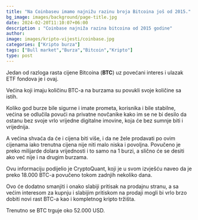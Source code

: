 ```yaml
---
title: "Na Coinbaseu imamo najnižu razinu broja Bitcoina još od 2015."
bg_image: images/background/page-title.jpg
date: 2024-02-20T11:10:07+06:00
description : "Coinbase najniža razina bitcoina od 2015 godine"
author: 
image: images/kripto-vijesti/coinbase.jpg
categories: ["Kripto burza"]
tags: ["Bull market","Burza","Bitcoin","Kripto"]
type: post
---
```

Jedan od razloga rasta cijene
Bitcoina (**BTC**) uz povećani interes i ulazak ETF fondova je i ovaj.


Većina koji imaju količinu BTC-a na burzama su povukli svoje količine sa istih.


Koliko god burze bile sigurne i imate prometa, korisnika i bile stabilne, većina se odlučila povući na privatne novčanike kako im se ne bi desilo da ostanu bez svoje vrlo vrijedne digitalne imovine, koja će bez sumnje biti i vrijednija.


A većina shvaća da će i cijena biti više, i da ne žele prodavati po ovim cijenama iako trenutna cijena nije niti malo niska i povoljna. Povučeno je preko milijarde dolara vrijednosti i to samo na 1 burzi, a slično će se desiti ako već nije i na drugim burzama. 


Ovu informaciju podijelio je CryptoQuant, koji je u svom izvješću naveo da je preko 18.000 BTC-a povučeno tokom zadnjih nekoliko dana.

Ovo će dodatno smanjiti i onako slabiji pritisak na prodajnu stranu, a sa većim interesom za kupnju i slabijim
pritiskom na prodaji mogli bi vrlo brzo dobiti novi rast BTC-a kao i kompletnog kripto tržišta.

Trenutno se BTC trguje oko 52.000 USD.


